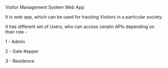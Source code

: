Visitor Management System Web App

It is web app, which can be used for tracking Visitors in a particular society.

It has different set of Users, who can access ceratin APIs depending on their role -

1 - Admin

2 - Gate Kepper

3 - Residence


